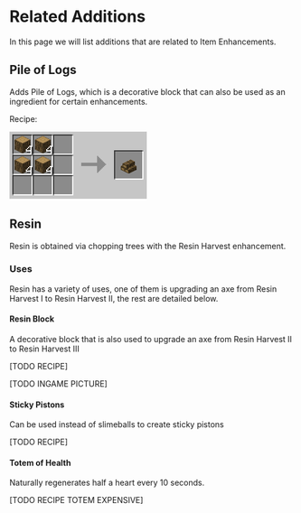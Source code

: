 # Related Additions

In this page we will list additions that are related to Item Enhancements.

## Pile of Logs

Adds Pile of Logs, which is a decorative block that can also be used as an ingredient for certain enhancements.

Recipe:

![Pile of Logs Recipe](/img/recipe/pile_of_logs.png)

## Resin

Resin is obtained via chopping trees with the Resin Harvest enhancement.

### Uses

Resin has a variety of uses, one of them is upgrading an axe from Resin Harvest I to Resin Harvest II, the rest are detailed below.

#### Resin Block

A decorative block that is also used to upgrade an axe from Resin Harvest II to Resin Harvest III

[TODO RECIPE]

[TODO INGAME PICTURE]

#### Sticky Pistons

Can be used instead of slimeballs to create sticky pistons

[TODO RECIPE]

#### Totem of Health

Naturally regenerates half a heart every 10 seconds.

[TODO RECIPE TOTEM EXPENSIVE]
